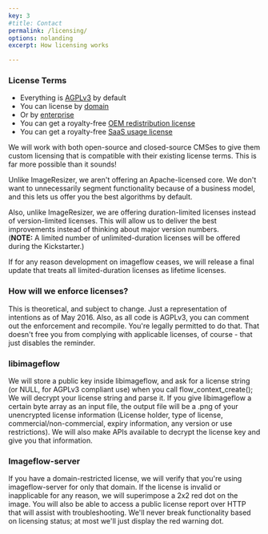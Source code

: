 ```yaml
---
key: 3
#title: Contact
permalink: /licensing/
options: nolanding
excerpt: How licensing works

---
```




### License Terms

* Everything is [AGPLv3](http://imageresizing.net/licenses/agpl) by default
* You can license by [domain](http://imageresizing.net/licenses/domain)
* Or by [enterprise](http://imageresizing.net/licenses/enterprise)
* You can get a royalty-free [OEM redistribution license](http://imageresizing.net/licenses/oem)
* You can get a royalty-free [SaaS usage license](http://imageresizing.net/licenses/saas)


We will work with both open-source and closed-source CMSes to give them custom licensing that is compatible with their existing license terms. This is far more possible than it sounds!

Unlike ImageResizer, we aren't offering an Apache-licensed core. We don't want to unnecessarily segment functionality because of a business model, and this lets us offer you the best algorithms by default. 

Also, unlike ImageResizer, we are offering duration-limited licenses instead of version-limited licenses. This will allow us to deliver the best improvements instead of thinking about major version numbers.       
(**NOTE:** A limited number of unlimited-duration licenses will be offered during the Kickstarter.)

If for any reason development on imageflow ceases, we will release a final update that treats all limited-duration licenses as lifetime licenses.

### How will we enforce licenses?

This is theoretical, and subject to change. Just a representation of intentions as of May 2016. Also, as all code is AGPLv3, you can comment out the enforcement and recompile. You're legally permitted to do that. That doesn't free you from complying with applicable licenses, of course - that just disables the reminder.

### libimageflow

We will store a public key inside libimageflow, and ask for a license string (or NULL, for AGPLv3 compliant use) when you call flow_context_create();
We will decrypt your license string and parse it.
If you give libimageflow a certain byte array as an input file, the output file will be a .png of your unencrypted license information (License holder, type of license, commercial/non-commercial, expiry information, any version or use restrictions). 
We will also make APIs available to decrypt the license key and give you that information.

### Imageflow-server

If you have a domain-restricted license, we will verify that you're using imageflow-server for only that domain. If the license is invalid or inapplicable for any reason, we will superimpose a 2x2 red dot on the image. You will also be able to access a public license report over HTTP that will assist with troubleshooting. We'll never break functionality based on licensing status; at most we'll just display the red warning dot.


